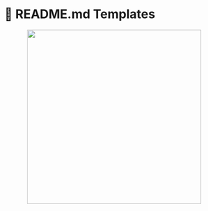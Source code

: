 # 📜 README.md Templates

<div id="top" align="center">
    <a href="https://github.com/Thomazrlima/MyAnimeList-Theme#readme">
        <img src="https://64.media.tumblr.com/f0da7c50d726e64c6c0d8a985240b6f4/dfbbb68a95adf2d4-ce/s250x400/afe73dd5883647200c53408018ed3be99b567b80.gif" width="400">
    </a>
  <br>
  <br>
</div>

<!-- Welcome to the README.md Templates repository! Here, you'll find a collection of templates ready to be used in your projects. We aim to streamline the process of creating your repository's README, providing an organized and informative structure so that other developers and users can quickly understand the purpose and functionality of your project.

## ⁉️ How to Use

1. Choose a template that fits your project type.
2. Copy the content from the corresponding README.md.
3. Paste it into the README.md file of your repository.
4. Customize the sections as needed, adding specific information about your project.

## 📚 Available Templates

### 1. 📄 **Basic**
   - Simple and straightforward description for small projects.

### 2. 🖥️ **Web App**
   - Specific to web applications, including sections for used technologies and screenshots.

### 3. ⚙️ **API**
   - Focused on projects offering an API, with sections for endpoints, authentication, and request examples.

### 4. 📝 **Library or Framework**
   - For libraries or frameworks, highlighting installation, importation, and usage.

### 5. 👋 **Contribution**
   - Encourages contributions and provides guidelines for contributors.

### 6. 🗓️ **Data Projects**
   - Especially for projects involving data analysis, visualizations, and datasets.

### 7. 🎮 **Games**
   - Created for games, with dedicated sections for screenshots, installation, and system requirements.

## 🤝 How to Contribute

Feel free to contribute by adding new templates or improving existing ones! Follow these steps:

1. Fork this repository.
2. Create a new branch with your addition: `git checkout -b your-branch-name`.
3. Commit your changes: `git commit -m 'Add new template'`.
4. Push to the branch: `git push origin your-branch-name`.
5. Open a pull request.

## ⚖️ License

This repository is provided under the [MIT License](LICENSE), meaning you can use it freely in your personal or commercial projects.

We hope these templates make the documentation process for your project more straightforward. If you have suggestions or encounter issues, feel free to open an issue or contribute directly! -->
